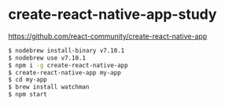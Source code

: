 # create-react-native-app-study

https://github.com/react-community/create-react-native-app

```sh
$ nodebrew install-binary v7.10.1
$ nodebrew use v7.10.1
$ npm i -g create-react-native-app
$ create-react-native-app my-app
$ cd my-app
$ brew install watchman
$ npm start
```

